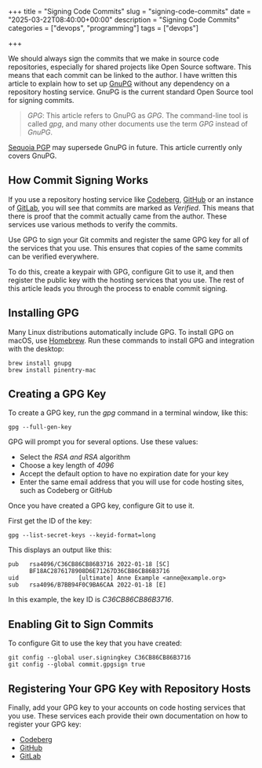 +++
title = "Signing Code Commits"
slug = "signing-code-commits"
date = "2025-03-22T08:40:00+00:00"
description = "Signing Code Commits"
categories = ["devops", "programming"]
tags = ["devops"]

+++

We should always sign the commits that we make in source code repositories, especially for shared projects like Open Source software. This means that each commit can be linked to the author. I have written this article to explain how to set up [GnuPG](https://gnupg.org/) without any dependency on a repository hosting service. GnuPG is the current standard Open Source tool for signing commits.

> _GPG_: This article refers to GnuPG as _GPG_. The command-line tool is called _gpg_, and many other documents use the term _GPG_ instead of _GnuPG_.

[Sequoia PGP](https://sequoia-pgp.org/) may supersede GnuPG in future. This article currently only covers GnuPG.

## How Commit Signing Works

If you use a repository hosting service like [Codeberg](https://codeberg.org/), [GitHub](https://github.com/) or an instance of [GitLab](https://about.gitlab.com/), you will see that commits are marked as _Verified_. This means that there is proof that the commit actually came from the author. These services use various methods to verify the commits.

Use GPG to sign your Git commits and register the same GPG key for all of the services that you use. This ensures that copies of the same commits can be verified everywhere.

To do this, create a keypair with GPG, configure Git to use it, and then register the public key with the hosting services that you use. The rest of this article leads you through the process to enable commit signing.

## Installing GPG

Many Linux distributions automatically include GPG. To install GPG on macOS, use [Homebrew](http://brew.sh/). Run these commands to install GPG and integration with the desktop:

```shell
brew install gnupg
brew install pinentry-mac
```

## Creating a GPG Key

To create a GPG key, run the _gpg_ command in a terminal window, like this:

```shell
gpg --full-gen-key
```

GPG will prompt you for several options. Use these values:

- Select the _RSA and RSA_ algorithm
- Choose a key length of _4096_
- Accept the default option to have no expiration date for your key
- Enter the same email address that you will use for code hosting sites, such as Codeberg or GitHub

Once you have created a GPG key, configure Git to use it.

First get the ID of the key:

```shell
gpg --list-secret-keys --keyid-format=long
```

This displays an output like this:

```shell
pub   rsa4096/C36CB86CB86B3716 2022-01-18 [SC]
      BF18AC2876178908D6E71267D36CB86CB86B3716
uid                 [ultimate] Anne Example <anne@example.org>
sub   rsa4096/B7BB94F0C9BA6CAA 2022-01-18 [E]
```

In this example, the key ID is _C36CB86CB86B3716_.

## Enabling Git to Sign Commits

To configure Git to use the key that you have created:

```shell
git config --global user.signingkey C36CB86CB86B3716
git config --global commit.gpgsign true
```

## Registering Your GPG Key with Repository Hosts

Finally, add your GPG key to your accounts on code hosting services that you use. These services each provide their own documentation on how to register your GPG key:

- [Codeberg](https://docs.codeberg.org/security/gpg-key/)
- [GitHub](https://docs.github.com/en/authentication/managing-commit-signature-verification/adding-a-gpg-key-to-your-github-account)
- [GitLab](https://docs.gitlab.com/ee/user/project/repository/signed_commits/gpg.html#add-a-gpg-key-to-your-account)
